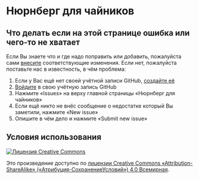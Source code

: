 # Нюрнберг для чайников

## Что делать если на этой странице ошибка или чего-то не хватает

Если Вы знаете что и где надо поправить или добавить, пожалуйста сами [внесите](./edit-Nuremberg-for-dummies.md) соответствующие изменения. Если нет, пожалуйста поставьте нас в известность, в чём проблема:

1. Если у Вас ещё нет своей учётной записи GitHub, [создайте её](./GitHub-sign-up.md)
2. [Войдите](./GitHub-sign-in.md) в свою учётную запись GitHub
3. Нажмите «Issues» на верху главной страницы «Нюрнберг для чайников»
4. Если ещё никто не внёс сообщение о недостатке который Вы заметили, нажмите «New issue»
5. Опишите в чём дело и нажмите «Submit new issue»

## Условия использования

[![Лицензия Creative Commons](https://i.creativecommons.org/l/by-sa/4.0/88x31.png)](https://creativecommons.org/licenses/by-sa/4.0/)

Это произведение доступно по [лицензии Creative Commons «Attribution-ShareAlike» («Атрибуция-СохранениеУсловий») 4.0 Всемирная](https://creativecommons.org/licenses/by-sa/4.0/).
